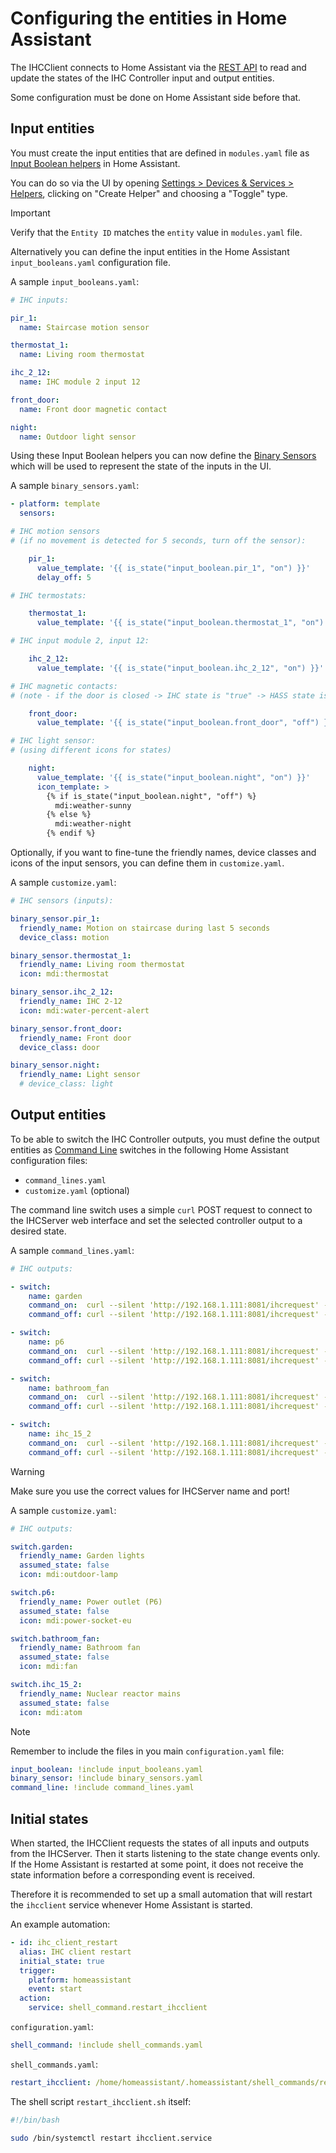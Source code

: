 # Configuring the entities in Home Assistant

The IHCClient connects to Home Assistant via the
[REST API](https://developers.home-assistant.io/docs/api/rest/)
to read and update the states of the IHC Controller input and output entities.

Some configuration must be done on Home Assistant side before that.

## Input entities

You must create the input entities that are defined in `modules.yaml` file as
[Input Boolean helpers](https://www.home-assistant.io/integrations/input_boolean/) in Home
Assistant.

You can do so via the UI by opening
[Settings > Devices & Services > Helpers](https://my.home-assistant.io/redirect/helpers),
clicking on "Create Helper" and choosing a "Toggle" type.

> [!IMPORTANT]
> Verify that the `Entity ID` matches the `entity` value in `modules.yaml` file.

Alternatively you can define the input entities in the Home Assistant
`input_booleans.yaml` configuration file.

A sample `input_booleans.yaml`:

```yaml
# IHC inputs:

pir_1:
  name: Staircase motion sensor

thermostat_1:
  name: Living room thermostat

ihc_2_12:
  name: IHC module 2 input 12

front_door:
  name: Front door magnetic contact

night:
  name: Outdoor light sensor
```

Using these Input Boolean helpers you can now define the
[Binary Sensors](https://www.home-assistant.io/integrations/binary_sensor)
which will be used to represent the state of the inputs in the UI.

A sample `binary_sensors.yaml`:

```yaml
- platform: template
  sensors:

# IHC motion sensors
# (if no movement is detected for 5 seconds, turn off the sensor):

    pir_1:
      value_template: '{{ is_state("input_boolean.pir_1", "on") }}'
      delay_off: 5

# IHC termostats:

    thermostat_1:
      value_template: '{{ is_state("input_boolean.thermostat_1", "on") }}'

# IHC input module 2, input 12:

    ihc_2_12:
      value_template: '{{ is_state("input_boolean.ihc_2_12", "on") }}'

# IHC magnetic contacts:
# (note - if the door is closed -> IHC state is "true" -> HASS state is "off")

    front_door:
      value_template: '{{ is_state("input_boolean.front_door", "off") }}'

# IHC light sensor:
# (using different icons for states)

    night:
      value_template: '{{ is_state("input_boolean.night", "on") }}'
      icon_template: >
        {% if is_state("input_boolean.night", "off") %}
          mdi:weather-sunny
        {% else %}
          mdi:weather-night
        {% endif %}
```

Optionally, if you want to fine-tune the friendly names, device classes and
icons of the input sensors, you can define them in `customize.yaml`.

A sample `customize.yaml`:

```yaml
# IHC sensors (inputs):

binary_sensor.pir_1:
  friendly_name: Motion on staircase during last 5 seconds
  device_class: motion

binary_sensor.thermostat_1:
  friendly_name: Living room thermostat
  icon: mdi:thermostat

binary_sensor.ihc_2_12:
  friendly_name: IHC 2-12
  icon: mdi:water-percent-alert

binary_sensor.front_door:
  friendly_name: Front door
  device_class: door

binary_sensor.night:
  friendly_name: Light sensor
  # device_class: light
```

## Output entities

To be able to switch the IHC Controller outputs, you must define the output
entities as [Command Line](https://www.home-assistant.io/integrations/command_line)
switches in the following Home Assistant configuration files:

- `command_lines.yaml`
- `customize.yaml` (optional)

The command line switch uses a simple `curl` POST request to connect to the
IHCServer web interface and set the selected controller output to a desired
state.

A sample `command_lines.yaml`:

```yaml
# IHC outputs:

- switch:
    name: garden
    command_on:  curl --silent 'http://192.168.1.111:8081/ihcrequest' --data-binary '{"type":"setOutput","moduleNumber":4,"ioNumber":3,"state":true}'
    command_off: curl --silent 'http://192.168.1.111:8081/ihcrequest' --data-binary '{"type":"setOutput","moduleNumber":4,"ioNumber":3,"state":false}'

- switch:
    name: p6
    command_on:  curl --silent 'http://192.168.1.111:8081/ihcrequest' --data-binary '{"type":"setOutput","moduleNumber":5,"ioNumber":6,"state":true}'
    command_off: curl --silent 'http://192.168.1.111:8081/ihcrequest' --data-binary '{"type":"setOutput","moduleNumber":5,"ioNumber":6,"state":false}'

- switch:
    name: bathroom_fan
    command_on:  curl --silent 'http://192.168.1.111:8081/ihcrequest' --data-binary '{"type":"setOutput","moduleNumber":8,"ioNumber":1,"state":true}'
    command_off: curl --silent 'http://192.168.1.111:8081/ihcrequest' --data-binary '{"type":"setOutput","moduleNumber":8,"ioNumber":1,"state":false}'

- switch:
    name: ihc_15_2
    command_on:  curl --silent 'http://192.168.1.111:8081/ihcrequest' --data-binary '{"type":"setOutput","moduleNumber":15,"ioNumber":2,"state":true}'
    command_off: curl --silent 'http://192.168.1.111:8081/ihcrequest' --data-binary '{"type":"setOutput","moduleNumber":15,"ioNumber":2,"state":false}'
```

> [!WARNING]
> Make sure you use the correct values for IHCServer name and port!

A sample `customize.yaml`:

```yaml
# IHC outputs:

switch.garden:
  friendly_name: Garden lights
  assumed_state: false
  icon: mdi:outdoor-lamp

switch.p6:
  friendly_name: Power outlet (P6)
  assumed_state: false
  icon: mdi:power-socket-eu

switch.bathroom_fan:
  friendly_name: Bathroom fan
  assumed_state: false
  icon: mdi:fan

switch.ihc_15_2:
  friendly_name: Nuclear reactor mains
  assumed_state: false
  icon: mdi:atom
```

> [!NOTE]
> Remember to include the files in you main `configuration.yaml` file:

```yaml
input_boolean: !include input_booleans.yaml
binary_sensor: !include binary_sensors.yaml
command_line: !include command_lines.yaml
```

## Initial states

When started, the IHCClient requests the states of all inputs and outputs
from the IHCServer. Then it starts listening to the state change events only.
If the Home Assistant is restarted at some point, it does not receive the
state information before a corresponding event is received.

Therefore it is recommended to set up a small automation that will restart the
`ihcclient` service whenever Home Assistant is started.

An example automation:

```yaml
- id: ihc_client_restart
  alias: IHC client restart
  initial_state: true
  trigger:
    platform: homeassistant
    event: start
  action:
    service: shell_command.restart_ihcclient
```

`configuration.yaml`:

```yaml
shell_command: !include shell_commands.yaml
```

`shell_commands.yaml`:

```yaml
restart_ihcclient: /home/homeassistant/.homeassistant/shell_commands/restart_ihcclient.sh
```

The shell script `restart_ihcclient.sh` itself:

```bash
#!/bin/bash

sudo /bin/systemctl restart ihcclient.service
```
